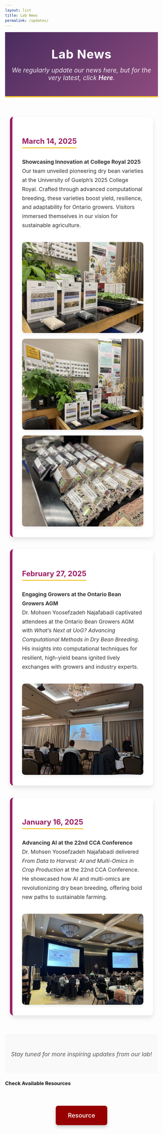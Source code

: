 ```yaml
---
layout: list
title: Lab News
permalink: /updates/
---
```


<header class="page-header">
  <h1 style="font-size: 2.5rem; margin: 0 auto 1rem; font-weight: 700; letter-spacing: 1px; text-align: center; width: 100%; display: block;">Lab News</h1>
  <p>We regularly update our news here, but for the very latest, click <a href="https://www.linkedin.com/in/mohsen-yoosefzadeh-n-82365bb2/" target="_blank" rel="noopener noreferrer"><strong>Here</strong></a>.</p>
</header>

<div class="news-grid">
  <div class="news-item">
    <h3>March 14, 2025</h3>
    <p><strong>Showcasing Innovation at College Royal 2025</strong><br>Our team unveiled pioneering dry bean varieties at the University of Guelph’s 2025 College Royal. Crafted through advanced computational breeding, these varieties boost yield, resilience, and adaptability for Ontario growers. Visitors immersed themselves in our vision for sustainable agriculture.</p>
    <img src="/assets/img/news/CollegeR1.jpg" alt="Team showcasing new bean varieties at College Royal 2025">
    <img src="/assets/img/news/CollegeR2.jpg" alt="Team engaging with visitors at the College Royal booth">
    <img src="/assets/img/news/CollegeR3.jpg" alt="Display of bean varieties at College Royal 2025">
  </div>

  <div class="news-item">
    <h3>February 27, 2025</h3>
    <p><strong>Engaging Growers at the Ontario Bean Growers AGM</strong><br>Dr. Mohsen Yoosefzadeh Najafabadi captivated attendees at the Ontario Bean Growers AGM with <em>What’s Next at UoG? Advancing Computational Methods in Dry Bean Breeding</em>. His insights into computational techniques for resilient, high-yield beans ignited lively exchanges with growers and industry experts.</p>
    <img src="/assets/img/news/ontario-bean-growers-2025.jpg" alt="Dr. Yoosefzadeh presenting computational breeding methods at the AGM">
  </div>

  <div class="news-item">
    <h3>January 16, 2025</h3>
    <p><strong>Advancing AI at the 22nd CCA Conference</strong><br>Dr. Mohsen Yoosefzadeh Najafabadi delivered <em>From Data to Harvest: AI and Multi-Omics in Crop Production</em> at the 22nd CCA Conference. He showcased how AI and multi-omics are revolutionizing dry bean breeding, offering bold new paths to sustainable farming.</p>
    <img src="/assets/img/news/cca-conference-2025.jpg" alt="Dr. Yoosefzadeh presenting AI innovations at the CCA Conference">
  </div>
</div>

<footer class="footer-text">
  <p>Stay tuned for more inspiring updates from our lab!</p>
</footer>

### Check Available Resources

<div style="text-align: center; margin: 4rem 0;">
  <a href="/Resource/" class="btn" style="display: inline-block; padding: 1.25rem 2.5rem; background: rgb(150,0,0); color: white; text-decoration: none; border-radius: 8px; box-shadow: 0 6px 12px rgba(0,0,0,0.2); font-size: 1.25rem; font-weight: 500; transition: background-color 0.3s, transform 0.3s;">Resource</a>
</div>

<style>
  /* Header Styling */
  .page-header {
    text-align: center;
    padding: 3rem 1rem;
    background: linear-gradient(135deg, #4a2c5f 0%, #8e4b7e 100%);
    color: #fff;
    border-bottom: 4px solid #f4c430;
    width: 100%;
    max-width: 1200px; /* Matches news-grid for consistency */
    margin: 0 auto; /* Centers the header horizontally */
    box-sizing: border-box; /* Ensures padding doesn’t overflow */
  }
  .page-header h1 {
    font-size: 2.5rem;
    font-weight: 700;
    margin: 0 auto 0.5rem; /* Centers and adds spacing below */
    letter-spacing: 1px;
    animation: fadeIn 1s ease-in;
    display: inline-block; /* Prevents overflow and keeps it centered */
    text-align: center;
  }
  .page-header p {
    font-size: 1.3rem;
    font-style: italic;
    opacity: 0.9;
    margin: 0;
    max-width: 800px; /* Limits text width for readability */
    display: inline-block;
  }
  .page-header a {
    color: #fff;
    text-decoration: none;
    transition: color 0.3s;
  }
  .page-header a:hover {
    color: #f4c430;
  }
  .linkedin-logo {
    width: 24px;
    height: 24px;
    vertical-align: middle;
    margin-right: 5px;
    transition: transform 0.3s;
  }
  .page-header a:hover .linkedin-logo {
    transform: scale(1.1);
  }

  /* News Grid */
  .news-grid {
    display: grid;
    grid-template-columns: repeat(auto-fit, minmax(320px, 1fr));
    gap: 2.5rem;
    margin: 4rem auto;
    max-width: 1200px;
    padding: 0 1rem;
  }

  .news-item {
    background: #fff;
    border-radius: 12px;
    padding: 2rem;
    box-shadow: 0 8px 16px rgba(0, 0, 0, 0.1);
    border-left: 8px solid #9b1d64;
    transition: all 0.3s ease;
  }

  .news-item:hover {
    transform: translateY(-8px);
    box-shadow: 0 12px 24px rgba(0, 0, 0, 0.15);
  }

  .news-item h3 {
    color: #9b1d64;
    font-size: 1.5rem;
    font-weight: 700;
    margin-bottom: 0.75rem;
    border-bottom: 3px solid #f4c430;
    padding-bottom: 0.4rem;
    display: inline-block;
    transition: color 0.3s;
  }

  .news-item:hover h3 {
    color: #d94f8e;
  }

  .news-item p {
    font-size: 1.1rem;
    line-height: 1.7;
    color: #333;
    margin-bottom: 1.5rem;
  }

  .news-item img {
    max-width: 100%;
    border-radius: 10px;
    box-shadow: 0 4px 12px rgba(0, 0, 0, 0.08);
    margin-top: 1rem;
    transition: transform 0.3s;
  }

  .news-item img:hover {
    transform: scale(1.02);
  }

  /* Footer */
  .footer-text {
    text-align: center;
    padding: 2rem 0;
    background: #f9f9f9;
    border-top: 1px solid #eee;
  }
  .footer-text p {
    font-size: 1.2rem;
    font-style: italic;
    color: #555;
  }

  /* Animation */
  @keyframes fadeIn {
    from { opacity: 0; }
    to { opacity: 1; }
  }

  /* Responsive Design */
  @media (max-width: 600px) {
    .page-header {
      padding: 2rem 1rem;
    }
    .page-header h1 {
      font-size: 2rem;
    }
    .page-header p {
      font-size: 1.1rem;
    }
    .linkedin-logo {
      width: 20px;
      height: 20px;
    }
    .news-item h3 {
      font-size: 1.3rem;
    }
    .news-item p {
      font-size: 1rem;
    }
    .footer-text p {
      font-size: 1rem;
    }
  }
</style>
